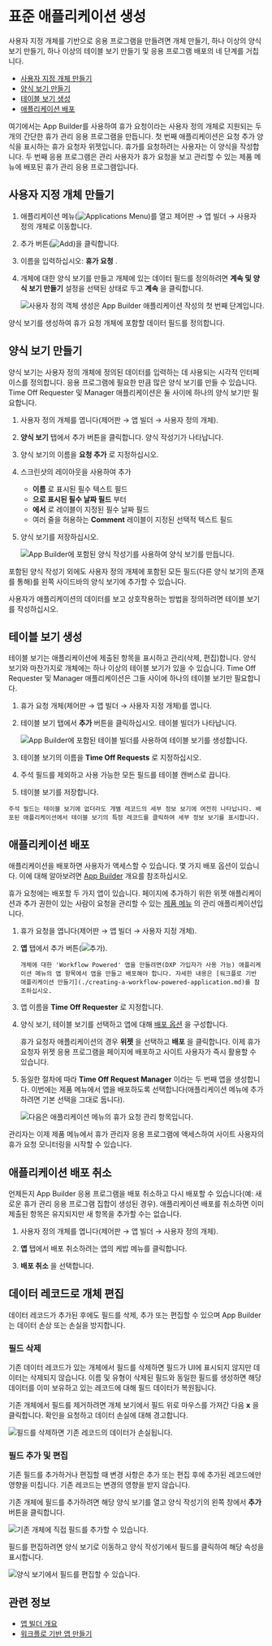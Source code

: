 # 표준 애플리케이션 생성

사용자 지정 개체를 기반으로 응용 프로그램을 만들려면 개체 만들기, 하나 이상의 양식 보기 만들기, 하나 이상의 테이블 보기 만들기 및 응용 프로그램 배포의 네 단계를 거칩니다.

* [사용자 지정 개체 만들기](#creating-a-custom-object)
* [양식 보기 만들기](#creating-form-views)
* [테이블 보기 생성](#creating-table-views)
* [애플리케이션 배포](#deploying-the-application)

여기에서는 App Builder를 사용하여 휴가 요청이라는 사용자 정의 개체로 지원되는 두 개의 간단한 휴가 관리 응용 프로그램을 만듭니다. 첫 번째 애플리케이션은 요청 추가 양식을 표시하는 휴가 요청자 위젯입니다. 휴가를 요청하려는 사용자는 이 양식을 작성합니다. 두 번째 응용 프로그램은 관리 사용자가 휴가 요청을 보고 관리할 수 있는 제품 메뉴에 배포된 휴가 관리 응용 프로그램입니다.

## 사용자 지정 개체 만들기

1. 애플리케이션 메뉴(![Applications Menu](../../images/icon-applications-menu.png))를 열고 제어판 &rarr; 앱 빌더 &rarr; 사용자 정의 개체로 이동합니다.

1. 추가 버튼(![Add](../../images/icon-add.png))을 클릭합니다.

1. 이름을 입력하십시오: **휴가 요청** .

1. 개체에 대한 양식 보기를 만들고 개체에 있는 데이터 필드를 정의하려면 **계속 및 양식 보기 만들기** 설정을 선택된 상태로 두고 **계속** 을 클릭합니다.

   ![사용자 정의 객체 생성은 App Builder 애플리케이션 작성의 첫 번째 단계입니다.](./creating-a-standard-application/images/01.png)

양식 보기를 생성하여 휴가 요청 개체에 포함할 데이터 필드를 정의합니다.

## 양식 보기 만들기

양식 보기는 사용자 정의 개체에 정의된 데이터를 입력하는 데 사용되는 시각적 인터페이스를 정의합니다. 응용 프로그램에 필요한 만큼 많은 양식 보기를 만들 수 있습니다. Time Off Requester 및 Manager 애플리케이션은 둘 사이에 하나의 양식 보기만 필요합니다.

1. 사용자 정의 개체를 엽니다(제어판 &rarr; 앱 빌더 &rarr; 사용자 정의 개체).

1. **양식 보기** 탭에서 추가 버튼을 클릭합니다. 양식 작성기가 나타납니다.

1. 양식 보기의 이름을 **요청 추가** 로 지정하십시오.

1. 스크린샷의 레이아웃을 사용하여 추가

    * **이름** 로 표시된 필수 텍스트 필드
    * **으로 표시된 필수 날짜 필드** 부터
    * **에서** 로 레이블이 지정된 필수 날짜 필드
    * 여러 줄을 허용하는 **Comment** 레이블이 지정된 선택적 텍스트 필드

1. 양식 보기를 저장하십시오.

    ![App Builder에 포함된 양식 작성기를 사용하여 양식 보기를 만듭니다.](./creating-a-standard-application/images/02.png)

포함된 양식 작성기 외에도 사용자 정의 개체에 포함된 모든 필드(다른 양식 보기의 존재를 통해)를 왼쪽 사이드바의 양식 보기에 추가할 수 있습니다.

사용자가 애플리케이션의 데이터를 보고 상호작용하는 방법을 정의하려면 테이블 보기를 작성하십시오.

## 테이블 보기 생성

테이블 보기는 애플리케이션에 제출된 항목을 표시하고 관리(삭제, 편집)합니다. 양식 보기와 마찬가지로 개체에는 하나 이상의 테이블 보기가 있을 수 있습니다. Time Off Requester 및 Manager 애플리케이션은 그들 사이에 하나의 테이블 보기만 필요합니다.

1. 휴가 요청 개체(제어판 &rarr; 앱 빌더 &rarr; 사용자 지정 개체)를 엽니다.

1. 테이블 보기 탭에서 **추가** 버튼을 클릭하십시오. 테이블 빌더가 나타납니다.

    ![App Builder에 포함된 테이블 빌더를 사용하여 테이블 보기를 생성합니다.](./creating-a-standard-application/images/03.png)

1. 테이블 보기의 이름을 **Time Off Requests** 로 지정하십시오.

1. 주석 필드를 제외하고 사용 가능한 모든 필드를 테이블 캔버스로 끕니다.

1. 테이블 보기를 저장합니다.

```{note}
주석 필드는 테이블 보기에 없더라도 개별 레코드의 세부 정보 보기에 여전히 나타납니다. 배포된 애플리케이션에서 테이블 보기의 특정 레코드를 클릭하여 세부 정보 보기를 표시합니다. 
```

## 애플리케이션 배포

애플리케이션을 배포하면 사용자가 액세스할 수 있습니다. 몇 가지 배포 옵션이 있습니다. 이에 대해 알아보려면 [App Builder](../app-builder.md#deployment) 개요를 참조하십시오.

휴가 요청에는 배포할 두 가지 앱이 있습니다. 페이지에 추가하기 위한 위젯 애플리케이션과 추가 권한이 있는 사람이 요청을 관리할 수 있는 [제품 메뉴](../../getting-started/navigating-dxp.md#product-menu) 의 관리 애플리케이션입니다.

1. 휴가 요청을 엽니다(제어판 &rarr; 앱 빌더 &rarr; 사용자 지정 개체).

1. **앱** 탭에서 추가 버튼(![추가](../../images/icon-add.png)).

   ```{note}
   개체에 대한 'Workflow Powered' 앱을 만들려면(DXP 가입자가 사용 가능) 애플리케이션 메뉴의 앱 항목에서 앱을 만들고 배포해야 합니다. 자세한 내용은 [워크플로 기반 애플리케이션 만들기](./creating-a-workflow-powered-application.md)를 참조하십시오.
   ```

1. 앱 이름을 **Time Off Requester** 로 지정합니다.

1. 양식 보기, 테이블 보기를 선택하고 앱에 대해 [배포 옵션](../app-builder.md#deployment) 을 구성합니다.

   휴가 요청자 애플리케이션의 경우 **위젯** 을 선택하고 **배포** 을 클릭합니다. 이제 휴가 요청자 위젯 응용 프로그램을 페이지에 배포하고 사이트 사용자가 즉시 활용할 수 있습니다.

1. 동일한 절차에 따라 **Time Off Request Manager** 이라는 두 번째 앱을 생성합니다. 이번에는 제품 메뉴에서 앱을 배포하도록 선택합니다(애플리케이션 메뉴에 추가하려면 기본 선택을 그대로 둡니다).

    ![다음은 애플리케이션 메뉴의 휴가 요청 관리 항목입니다.](./creating-a-standard-application/images/04.png)

관리자는 이제 제품 메뉴에서 휴가 관리자 응용 프로그램에 액세스하여 사이트 사용자의 휴가 요청 모니터링을 시작할 수 있습니다.

## 애플리케이션 배포 취소

언제든지 App Builder 응용 프로그램을 배포 취소하고 다시 배포할 수 있습니다(예: 새로운 휴가 관리 응용 프로그램 집합이 생성된 경우). 애플리케이션 배포를 취소하면 이미 제출된 항목은 유지되지만 새 항목을 추가할 수는 없습니다.

1. 사용자 정의 개체를 엽니다(제어판 &rarr; 앱 빌더 &rarr; 사용자 정의 개체).

1. **앱** 탭에서 배포 취소하려는 앱의 케밥 메뉴를 클릭합니다.

1. **배포 취소** 을 선택합니다.

## 데이터 레코드로 개체 편집

데이터 레코드가 추가된 후에도 필드를 삭제, 추가 또는 편집할 수 있으며 App Builder는 데이터 손상 또는 손실을 방지합니다.

### 필드 삭제

기존 데이터 레코드가 있는 개체에서 필드를 삭제하면 필드가 UI에 표시되지 않지만 데이터는 삭제되지 않습니다. 이름 및 유형이 삭제된 필드와 동일한 필드를 생성하면 해당 데이터를 이미 보유하고 있는 레코드에 대해 필드 데이터가 복원됩니다.

기존 개체에서 필드를 제거하려면 개체 보기에서 필드 위로 마우스를 가져간 다음 **x** 을 클릭합니다. 확인을 요청하고 데이터 손실에 대해 경고합니다.

![필드를 삭제하면 기존 레코드의 데이터가 손실됩니다.](./creating-a-standard-application/images/06.png)

### 필드 추가 및 편집

기존 필드를 추가하거나 편집할 때 변경 사항은 추가 또는 편집 후에 추가된 레코드에만 영향을 미칩니다. 기존 레코드는 변경의 영향을 받지 않습니다.

기존 개체에 필드를 추가하려면 해당 양식 보기를 열고 양식 작성기의 왼쪽 창에서 **추가** 버튼을 클릭합니다.

![기존 개체에 직접 필드를 추가할 수 있습니다.](./creating-a-standard-application/images/05.png)

필드를 편집하려면 양식 보기로 이동하고 양식 작성기에서 필드를 클릭하여 해당 속성을 표시합니다.

![양식 보기에서 필드를 편집할 수 있습니다.](./creating-a-standard-application/images/07.png)

## 관련 정보

* [앱 빌더 개요](../app-builder.md)
* [워크플로 기반 앱 만들기](./creating-a-workflow-powered-application.md)
